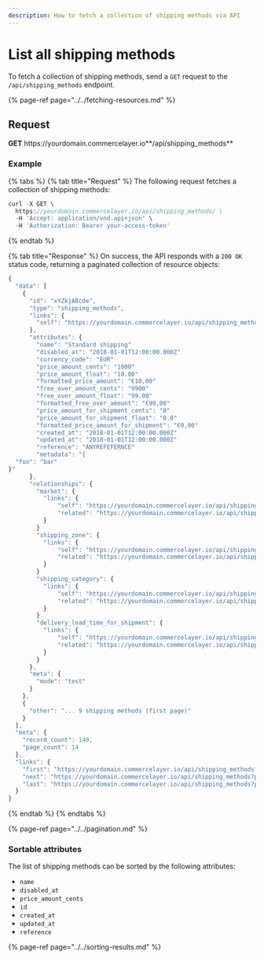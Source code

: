 ```yaml
---
description: How to fetch a collection of shipping methods via API
---
```


# List all shipping methods

To fetch a collection of shipping methods, send a `GET` request to the `/api/shipping_methods` endpoint.

{% page-ref page="../../fetching-resources.md" %}

## Request

**GET** https://<i></i>yourdomain.commercelayer.io**/api/shipping_methods**

### **Example**

{% tabs %}
{% tab title="Request" %}
The following request fetches a collection of shipping methods:

```javascript
curl -X GET \
  https://yourdomain.commercelayer.io/api/shipping_methods/ \
  -H 'Accept: application/vnd.api+json' \
  -H 'Authorization: Bearer your-access-token'
```
{% endtab %}

{% tab title="Response" %}
On success, the API responds with a `200 OK` status code, returning a paginated collection of resource objects:

```javascript
{
  "data": [
    {
      "id": "xYZkjABcde",
      "type": "shipping_methods",
      "links": {
        "self": "https://yourdomain.commercelayer.io/api/shipping_methods/xYZkjABcde"
      },
      "attributes": {
        "name": "Standard shipping"
        "disabled_at": "2018-01-01T12:00:00.000Z"
        "currency_code": "EUR"
        "price_amount_cents": "1000"
        "price_amount_float": "10.00"
        "formatted_price_amount": "€10,00"
        "free_over_amount_cents": "9900"
        "free_over_amount_float": "99.00"
        "formatted_free_over_amount": "€99,00"
        "price_amount_for_shipment_cents": "0"
        "price_amount_for_shipment_float": "0.0"
        "formatted_price_amount_for_shipment": "€0,00"
        "created_at": "2018-01-01T12:00:00.000Z"
        "updated_at": "2018-01-01T12:00:00.000Z"
        "reference": "ANYREFEFERNCE"
        "metadata": "{
  "foo": "bar"
}"
      },
      "relationships": {
        "market": {
          "links": {
              "self": "https://yourdomain.commercelayer.io/api/shipping_methods/xYZkjABcde/relationships/market",
              "related": "https://yourdomain.commercelayer.io/api/shipping_methods/xYZkjABcde/market"
          }
        }
        "shipping_zone": {
          "links": {
              "self": "https://yourdomain.commercelayer.io/api/shipping_methods/xYZkjABcde/relationships/shipping_zone",
              "related": "https://yourdomain.commercelayer.io/api/shipping_methods/xYZkjABcde/shipping_zone"
          }
        }
        "shipping_category": {
          "links": {
              "self": "https://yourdomain.commercelayer.io/api/shipping_methods/xYZkjABcde/relationships/shipping_category",
              "related": "https://yourdomain.commercelayer.io/api/shipping_methods/xYZkjABcde/shipping_category"
          }
        }
        "delivery_lead_time_for_shipment": {
          "links": {
              "self": "https://yourdomain.commercelayer.io/api/shipping_methods/xYZkjABcde/relationships/delivery_lead_time_for_shipment",
              "related": "https://yourdomain.commercelayer.io/api/shipping_methods/xYZkjABcde/delivery_lead_time_for_shipment"
          }
        }
      },
      "meta": {
        "mode": "test"
      }
    },
    {
      "other": "... 9 shipping methods (first page)"
    }
  ],
  "meta": {
    "record_count": 140,
    "page_count": 14
  },
  "links": {
    "first": "https://yourdomain.commercelayer.io/api/shipping_methods?page[number]=1&page[size]=10",
    "next": "https://yourdomain.commercelayer.io/api/shipping_methods?page[number]=2&page[size]=10",
    "last": "https://yourdomain.commercelayer.io/api/shipping_methods?page[number]=14&page[size]=10"
  }
}
```
{% endtab %}
{% endtabs %}

{% page-ref page="../../pagination.md" %}

### Sortable attributes

The list of shipping methods can be sorted by the following attributes:

* `name`
* `disabled_at`
* `price_amount_cents`
* `id`
* `created_at`
* `updated_at`
* `reference`

{% page-ref page="../../sorting-results.md" %}
